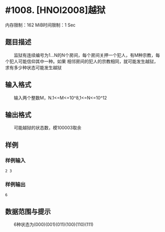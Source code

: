 # #1008. [HNOI2008]越狱

内存限制：162 MiB时间限制：1 Sec

## 题目描述

　　监狱有连续编号为1...N的N个房间，每个房间关押一个犯人，有M种宗教，每个犯人可能信仰其中一种。如果
相邻房间的犯人的宗教相同，就可能发生越狱，求有多少种状态可能发生越狱

## 输入格式

　　输入两个整数M，N.1<=M<=10^8,1<=N<=10^12

## 输出格式

　　可能越狱的状态数，模100003取余

## 样例

### 样例输入

    
    2 3
    

### 样例输出

    
    6
    

## 数据范围与提示

　　6种状态为(000)(001)(011)(100)(110)(111)
